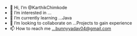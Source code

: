 - 👋 Hi, I’m @KarthikChimkode
- 👀 I’m interested in ...
- 🌱 I’m currently learning ...Java
- 💞️ I’m looking to collaborate on ...Projects to gain experience
- 📫 How to reach me ...bunnyyadav04@gmail.com

<!---
KarthikChimkode/KarthikChimkode is a ✨ special ✨ repository because its `README.md` (this file) appears on your GitHub profile.
You can click the Preview link to take a look at your changes.
--->
